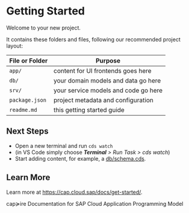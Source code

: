 # Getting Started
 
Welcome to your new project.
 
It contains these folders and files, following our recommended project layout:
 
File or Folder | Purpose
---------|----------
`app/` | content for UI frontends goes here
`db/` | your domain models and data go here
`srv/` | your service models and code go here
`package.json` | project metadata and configuration
`readme.md` | this getting started guide
 
 
## Next Steps
 
- Open a new terminal and run `cds watch`
- (in VS Code simply choose _**Terminal** > Run Task > cds watch_)
- Start adding content, for example, a [db/schema.cds](db/schema.cds).
 
 
## Learn More
 
Learn more at https://cap.cloud.sap/docs/get-started/.
 
cap≽ire
Documentation for SAP Cloud Application Programming Model